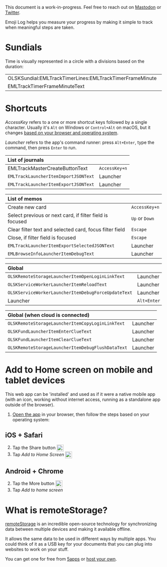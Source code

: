 <div class="OLSKDecorNotice">

This document is a work-in-progress. Feel free to reach out on [Mastodon](https://merveilles.town/@rosano) or [Twitter](https://twitter.com/rosano).

</div>

Emoji Log helps you measure your progress by making it simple to track when meaningful steps are taken.

# Sundials

Time is visually represented in a circle with a divisions based on the duration:

<table class="EMLGuideSundialLegend">

<tr>
	<td>OLSKSundial:EMLTrackTimerLines:EMLTrackTimerFrameMinute</td>
	<td>OLSKSundial:EMLTrackTimerLines:EMLTrackTimerFrameHour</td>
	<td>OLSKSundial:EMLTrackTimerLines:EMLTrackTimerFrameDay</td>
	<td>OLSKSundial:EMLTrackTimerLines:EMLTrackTimerFrameWeek</td>
	<td>OLSKSundial:EMLTrackTimerLines:EMLTrackTimerFrameMonth</td>
	<td>OLSKSundial:EMLTrackTimerLines:EMLTrackTimerFrameYear</td>
	<td>OLSKSundial:EMLTrackTimerLines:EMLTrackTimerFrameInfinity</td>
</tr>
<tr>
	<td>EMLTrackTimerFrameMinuteText</td>
	<td>EMLTrackTimerFrameHourText</td>
	<td>EMLTrackTimerFrameDayText</td>
	<td>EMLTrackTimerFrameWeekText</td>
	<td>EMLTrackTimerFrameMonthText</td>
	<td>EMLTrackTimerFrameYearText</td>
	<td>EMLTrackTimerFrameInfinityText</td>
</tr>
</table>

# Shortcuts

<div class="OLSKDecorNotice">

*AccessKey* refers to a one or more shortcut keys followed by a single character. Usually it's `Alt` on Windows or `Control+Alt` on macOS, but it changes [based on your browser and operating system](https://www.w3schools.com/tags/att_global_accesskey.asp#table2).

*Launcher* refers to the app's command runner: press `Alt+Enter`, type the command, then press `Enter` to run.

</div>

| List of journals ||
:--- | ---
| EMLTrackMasterCreateButtonText | `AccessKey+n` |
| `EMLTrackLauncherItemImportJSONText` | Launcher |
| `EMLTrackLauncherItemExportJSONText` | Launcher |

| List of memos ||
:--- | ---
| Create new card | `AccessKey+n` |
| Select previous or next card, if filter field is focused | `Up` or `Down` |
| Clear filter text and selected card, focus filter field | `Escape` |
| Close, if filter field is focused | `Escape` |
| `EMLTrackLauncherItemExportSelectedJSONText` | Launcher |
| `EMLBrowseInfoLauncherItemDebugText` | Launcher |

| Global ||
:--- | ---
| `OLSKRemoteStorageLauncherItemOpenLoginLinkText` | Launcher |
| `OLSKServiceWorkerLauncherItemReloadText` | Launcher |
| `OLSKServiceWorkerLauncherItemDebugForceUpdateText` | Launcher |
| Launcher | `Alt+Enter` |

| Global (when cloud is connected) ||
:--- | ---
| `OLSKRemoteStorageLauncherItemCopyLoginLinkText` | Launcher |
| `OLSKFundLauncherItemEnterClueText` | Launcher |
| `OLSKFundLauncherItemClearClueText` | Launcher |
| `OLSKRemoteStorageLauncherItemDebugFlushDataText` | Launcher |

# Add to Home screen on mobile and tablet devices

This web app can be 'installed' and used as if it were a native mobile app (with an icon, working without internet access, running as a standalone app outside of the browser).

1. [Open the app](EMLTrackRoute) in your browser, then follow the steps based on your operating system:

## iOS + Safari
2. Tap the Share button <img height="22" valign="middle" alt="Share button icon" src="/_shared/__external/OLSKUIAssets/_OLSKSharediOSShare.svg" />
3. Tap *Add to Home Screen* <img height="22" valign="middle" alt="Add to Home Screen icon" src="/_shared/__external/OLSKUIAssets/_OLSKSharediOSA2HS.svg">

## Android + Chrome
2. Tap the More button <img height="22" valign="middle" alt="More button icon" src="/_shared/__external/OLSKUIAssets/_OLSKSharedAndroidMore.svg" />
3. Tap *Add to home screen*

# What is remoteStorage?

[remoteStorage](https://remotestorage.io) is an incredible open-source technology for synchronizing data between multiple devices and making it available offline.

It allows the same data to be used in different ways by multiple apps. You could think of it as a USB key for your documents that you can plug into websites to work on your stuff.

You can get one for free from [5apps](https://5apps.com/storage/) or [host your own](https://wiki.remotestorage.io/Servers).
